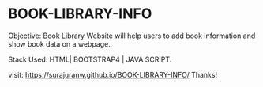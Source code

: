 # BOOK-LIBRARY-INFO
Objective: Book Library Website will help users to add book information and show book data on a webpage. 

Stack Used: HTML| BOOTSTRAP4 | JAVA SCRIPT.

visit: https://surajuranw.github.io/BOOK-LIBRARY-INFO/
Thanks!
